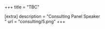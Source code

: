 +++
title = "TBC"


[extra] 
description = "Consulting Panel Speaker <br/>"
url = "consulting/5.png"
+++
